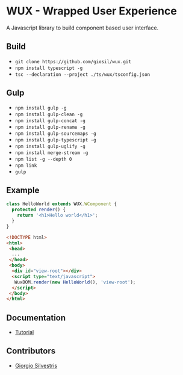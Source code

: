 # WUX - Wrapped User Experience 

A Javascript library to build component based user interface.

## Build

- `git clone https://github.com/giosil/wux.git`
- `npm install typescript -g`
- `tsc --declaration --project ./ts/wux/tsconfig.json`

## Gulp

- `npm install gulp -g`
- `npm install gulp-clean -g`
- `npm install gulp-concat -g`
- `npm install gulp-rename -g`
- `npm install gulp-sourcemaps -g`
- `npm install gulp-typescript -g`
- `npm install gulp-uglify -g`
- `npm install merge-stream -g`
- `npm list -g --depth 0`
- `npm link`
- `gulp`

## Example

```typescript
class HelloWorld extends WUX.WComponent {
  protected render() {
    return '<h1>Hello world</h1>';
  }
}
```

```html
<!DOCTYPE html>
<html>
 <head>
  ...
 </head>
 <body>
  <div id="view-root"></div>
  <script type="text/javascript">
   WuxDOM.render(new HelloWorld(), 'view-root');
  </script>
 </body>
</html>
```

## Documentation

- [Tutorial](wux_tutorial.pdf)

## Contributors

* [Giorgio Silvestris](https://github.com/giosil)

